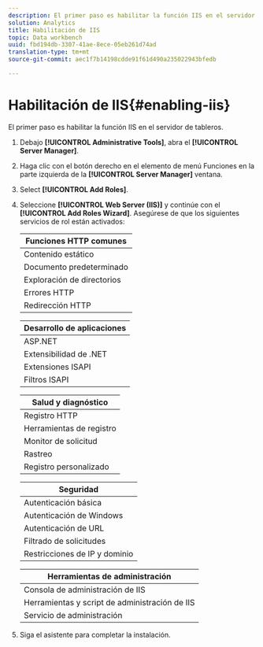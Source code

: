 ```yaml
---
description: El primer paso es habilitar la función IIS en el servidor de tableros.
solution: Analytics
title: Habilitación de IIS
topic: Data workbench
uuid: fbd194db-3307-41ae-8ece-05eb261d74ad
translation-type: tm+mt
source-git-commit: aec1f7b14198cdde91f61d490a235022943bfedb

---
```



# Habilitación de IIS{#enabling-iis}

El primer paso es habilitar la función IIS en el servidor de tableros.

1. Debajo **[!UICONTROL Administrative Tools]**, abra el **[!UICONTROL Server Manager]**.
1. Haga clic con el botón derecho en el elemento de menú Funciones en la parte izquierda de la **[!UICONTROL Server Manager]** ventana.
1. Select **[!UICONTROL Add Roles]**.
1. Seleccione **[!UICONTROL Web Server (IIS)]** y continúe con el **[!UICONTROL Add Roles Wizard]**. Asegúrese de que los siguientes servicios de rol están activados:

   | Funciones HTTP comunes |
   |---|
   | Contenido estático |
   | Documento predeterminado |
   | Exploración de directorios |
   | Errores HTTP |
   | Redirección HTTP |

   | Desarrollo de aplicaciones |
   |---|
   | ASP.NET |
   | Extensibilidad de .NET |
   | Extensiones ISAPI |
   | Filtros ISAPI |

   | Salud y diagnóstico |
   |---|
   | Registro HTTP |
   | Herramientas de registro |
   | Monitor de solicitud |
   | Rastreo |
   | Registro personalizado |

   | Seguridad |
   |---|
   | Autenticación básica |
   | Autenticación de Windows |
   | Autenticación de URL |
   | Filtrado de solicitudes |
   | Restricciones de IP y dominio |

   | Herramientas de administración |
   |---|
   | Consola de administración de IIS |
   | Herramientas y script de administración de IIS |
   | Servicio de administración |

1. Siga el asistente para completar la instalación.

